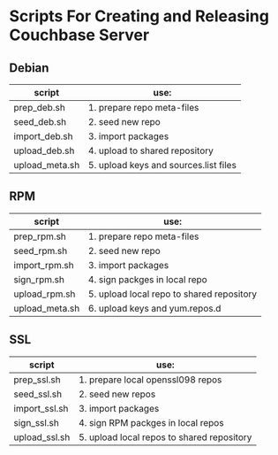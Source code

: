 # Scripts For Creating and Releasing Couchbase Server

## Debian

| script         |  use:                                        |
|----------------|----------------------------------------------|
| prep_deb.sh    |   1.  prepare repo meta-files                |
| seed_deb.sh    |   2.  seed new repo                          |
| import_deb.sh  |   3.  import packages                        |
| upload_deb.sh  |   4.  upload to shared repository            |
| upload_meta.sh |   5.  upload keys and sources.list files     |

## RPM

| script         |  use:                                        |
|----------------|----------------------------------------------|
| prep_rpm.sh    |   1.  prepare repo meta-files                |
| seed_rpm.sh    |   2.  seed new repo                          |
| import_rpm.sh  |   3.  import packages                        |
| sign_rpm.sh    |   4.  sign packges in local repo             |
| upload_rpm.sh  |   5.  upload local repo to shared repository |
| upload_meta.sh |   6.  upload keys and yum.repos.d            |

## SSL

| script         |  use:                                        |
|----------------|----------------------------------------------|
| prep_ssl.sh   |   1.  prepare local openssl098 repos          |
| seed_ssl.sh   |   2.  seed new repos                          |
| import_ssl.sh |   3.  import packages                         |
| sign_ssl.sh   |   4.  sign RPM packges in local repos         |
| upload_ssl.sh |   5.  upload local repos to shared repository |

